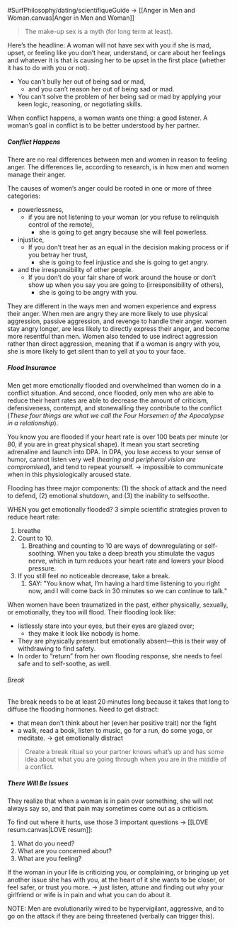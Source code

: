 #SurfPhilosophy/dating/scientifiqueGuide
-> [[Anger in Men and Woman.canvas|Anger in Men and Woman]]

> The make-up sex is a myth (for long term at least).

Here’s the headline: A woman will not have sex with you if she is mad, upset, or feeling like you don’t hear, understand, or care about her feelings and whatever it is that is causing her to be upset in the first place (whether it has to do with you or not). 
- You can’t bully her out of being sad or mad, 
	- and you can’t reason her out of being sad or mad. 
- You can’t solve the problem of her being sad or mad by applying your keen logic, reasoning, or negotiating skills.

When conflict happens, a woman wants one thing: a good listener. A woman’s goal in conflict is to be better understood by her partner.


##### Conflict Happens

There are no real differences between men and women in reason to feeling anger.
The differences lie, according to research, is in how men and women manage their anger.

The causes of women’s anger could be rooted in one or more of three categories: 
- powerlessness,
	- if you are not listening to your woman (or you refuse to relinquish control of the remote), 
		- she is going to get angry because she will feel powerless.
- injustice,
	- If you don’t treat her as an equal in the decision making process or if you betray her trust, 
		- she is going to feel injustice and she is going to get angry. 
- and the irresponsibility of other people.  
	- If you don’t do your fair share of work around the house or don’t show up when you say you are going to (irresponsibility of others),
		- she is going to be angry with you.

They are different in the ways men and women experience and express their anger. When men are angry they are more likely to use physical aggression, passive aggression, and revenge to handle their anger. women stay angry longer, are less likely to directly express their anger, and become more resentful than men. Women also tended to use indirect aggression rather than direct aggression, meaning that if a woman is angry with you, she is more likely to get silent than to yell at you to your face.


##### Flood Insurance
Men get more emotionally flooded and overwhelmed than women do in a conflict situation. And second, once flooded, only men who are able to reduce their heart rates are able to decrease the amount of criticism, defensiveness, contempt, and stonewalling they contribute to the conflict (*These four things are what we call the Four Horsemen of the Apocalypse in a relationship*).


You know you are flooded if your heart rate is over 100 beats per minute (or 80, if you are in great physical shape). It mean you start secreting adrenaline and launch into DPA. In DPA, you lose access to your sense of humor, cannot listen very well (*hearing and peripheral vision are compromised*), and tend to repeat yourself. -> impossible to communicate when in this physiologically aroused state.

Flooding has three major components: (1) the shock
of attack and the need to defend, (2) emotional shutdown, and (3) the inability to selfsoothe.


WHEN  you get emotionally flooded? 3 simple scientific strategies proven to reduce heart rate:
1.  breathe 
2. Count to 10. 
	1. Breathing and counting to 10 are ways of downregulating or self-soothing. When you take a deep breath you stimulate the vagus nerve, which in turn reduces your heart rate and lowers your blood pressure.
3. If you still feel no noticeable decrease, take a break.
	1. SAY: "You know what, I’m having a hard time listening to you right now, and I will come back in 30 minutes so we can continue to talk."

When women have been traumatized in the past, either physically, sexually, or emotionally, they too will flood. Their flooding look like:
-  listlessly stare into your eyes, but their eyes are glazed over; 
	- they make it look like nobody is home.
- They are physically present but emotionally absent—this is their way of withdrawing to find safety. 
- In order to “return” from her own flooding response, she needs to feel safe and to self-soothe, as well.

###### Break
The break needs to be at least 20 minutes long because it takes that long to diffuse the flooding hormones.
Need to get distract: 
- that mean don't think about her (even her positive trait) nor the fight
- a walk, read a book, listen to music, go for a run, do some yoga, or meditate. -> get emotionally distract

> Create a break ritual so your partner knows what’s up and has some idea about what you are going through when you are in the middle of a conflict.


##### There Will Be Issues
They realize that when a woman is in pain over something, she will not always say so, and that pain may sometimes come out as a criticism.


To find out where it hurts, use those 3 important questions -> [[LOVE resum.canvas|LOVE resum]]: 
1. What do you need?
2. What are you concerned about?
3. What are you feeling?


If the woman in your life is criticizing you, or   complaining, or bringing up yet another issue she has with you, at the heart of it she wants to be closer, or feel safer, or trust you more.
-> just listen, attune and finding out why your girlfriend or wife is in pain and what you can do about it.



NOTE: Men are evolutionarily wired to be hypervigilant, aggressive, and to go on the attack if they are being threatened (verbally can trigger this). 
